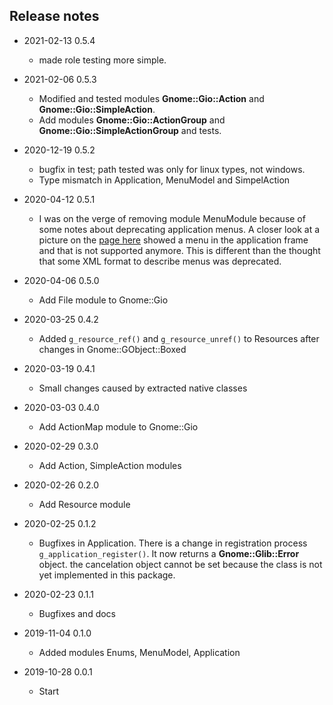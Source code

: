 ## Release notes
* 2021-02-13 0.5.4
  * made role testing more simple.

* 2021-02-06 0.5.3
  * Modified and tested modules **Gnome::Gio::Action** and **Gnome::Gio::SimpleAction**.
  * Add modules **Gnome::Gio::ActionGroup** and **Gnome::Gio::SimpleActionGroup** and tests.

* 2020-12-19 0.5.2
  * bugfix in test; path tested was only for linux types, not windows.
  * Type mismatch in Application, MenuModel and SimpelAction

* 2020-04-12 0.5.1
  * I was on the verge of removing module MenuModule because of some notes about deprecating application menus. A closer look at a picture on the [page here](https://wiki.gnome.org/HowDoI/ApplicationMenu) showed a menu in the application frame and that is not supported anymore. This is different than the thought that some XML format to describe menus was deprecated.

* 2020-04-06 0.5.0
  * Add File module to Gnome::Gio

* 2020-03-25 0.4.2
  * Added `g_resource_ref()` and `g_resource_unref()` to Resources after changes in Gnome::GObject::Boxed
* 2020-03-19 0.4.1
  * Small changes caused by extracted native classes

* 2020-03-03 0.4.0
  * Add ActionMap module to Gnome::Gio

* 2020-02-29 0.3.0
  * Add Action, SimpleAction modules

* 2020-02-26 0.2.0
  * Add Resource module

* 2020-02-25 0.1.2
  * Bugfixes in Application. There is a change in registration process `g_application_register()`. It now returns a **Gnome::Glib::Error** object. the cancelation object cannot be set because the class is not yet implemented in this package.

* 2020-02-23 0.1.1
  * Bugfixes and docs

* 2019-11-04 0.1.0
  * Added modules Enums, MenuModel, Application

* 2019-10-28 0.0.1
  * Start

